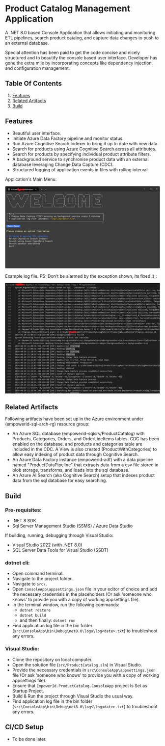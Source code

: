 # Product Catalog Management Application
A .NET 8.0 based Console Application that allows initiating and monitoring ETL pipelines, 
search product catalog, and capture data changes to push to an external database.

Special attention has been paid to get the code concise and nicely structured and to beautify the 
console based user interface. Developer has gone the extra mile by incorporating concepts like dependency injection, and configuration management.

## Table Of Contents

1. [Features](#features)
2. [Related Artifacts](#related-artifacts)
3. [Build](#build)

## Features
* Beautiful user interface.
* Initiate Azure Data Factory pipeline and monitor status.
* Run Azure Cognitive Search Indexer to bring it up to date with new data.
* Search for products using Azure Cognitive Search across all attributes.
* Search for products by specifying individual product attribute filters.
* A background service to synchronise product data with an external 
  database leveraging Change Data Capture (CDC).
* Structured logging of application events in files with rolling interval.

Application's Main Menu:

![MainMenu](resources/screenshots/consoleapp.png)

Example log file. PS: Don't be alarmed by the exception shown, its fixed :) :

![LogFile](resources/screenshots/logfile.png)

## Related Artifacts
Following artifacts have been set up in the Azure environment under (empowerid-sql-arch-rg) resource group:

* An Azure SQL database (empowerid-sqlsrv/ProductCatalog) with Products, Categories, Orders, and 
  OrderLineItems tables. CDC has been enabled on the database, and products and categories table
  are included in the CDC. A View is also created (ProductWithCategories) to allow easy indexing
  of product data through Cognitive Search.
* An Azure Data Factory instance (empowerid-adf) with a data pipeline named "ProductDataPipeline" that
  extracts data from a csv file stored in blob storage, transforms, and loads into the sql database.
* An Azure AI Search (aka Cognitive Search) setup that indexes product data from the sql database 
  for easy searching.

## Build

### Pre-requisites:
* .NET 8 SDK
* Sql Server Management Studio (SSMS) / Azure Data Studio

If building, running, debugging through Visual Studio:

* Visual Studio 2022 (with .NET 8.0)
* SQL Server Data Tools for Visual Studio (SSDT)

### dotnet cli:
* Open command terminal.
* Navigate to the project folder.
* Navigate to `src\`.
* Open `ConsoleApp\appsettings.json` file in your editor of choice and
  add the necessary credentials in the placeholders
  (Or ask 'someone who knows' to provide you with a copy of working appsettings file).
* In the terminal window, run the following commands:
    - `dotnet restore`
    - `dotnet build`
    - and then finally:
      `dotnet run`
* Find application log file in the bin folder (`src\ConsoleApp\bin\Debug\net8.0\logs\log<date>.txt`) 
  to troubleshoot any errors.


### Visual Studio:
* Clone the repository on local computer.
* Open the solution file (`src/ProductCatalog.sln`) in Visual Studio.
* Provide the necessary credentials in `src\ConsoleApp\appsettings.json` file 
  (Or ask 'someone who knows' to provide you with a copy of working appsettings file).
* Ensure that `EmpowerId.ProductCatalog.ConsoleApp` project is Set as Startup Project.
* Build & Run the project through Visual Studio the usual way.
* Find application log file in the bin folder (`src\ConsoleApp\bin\Debug\net8.0\logs\log<date>.txt`) 
  to troubleshoot any errors.


## CI/CD Setup
* To be done later.

